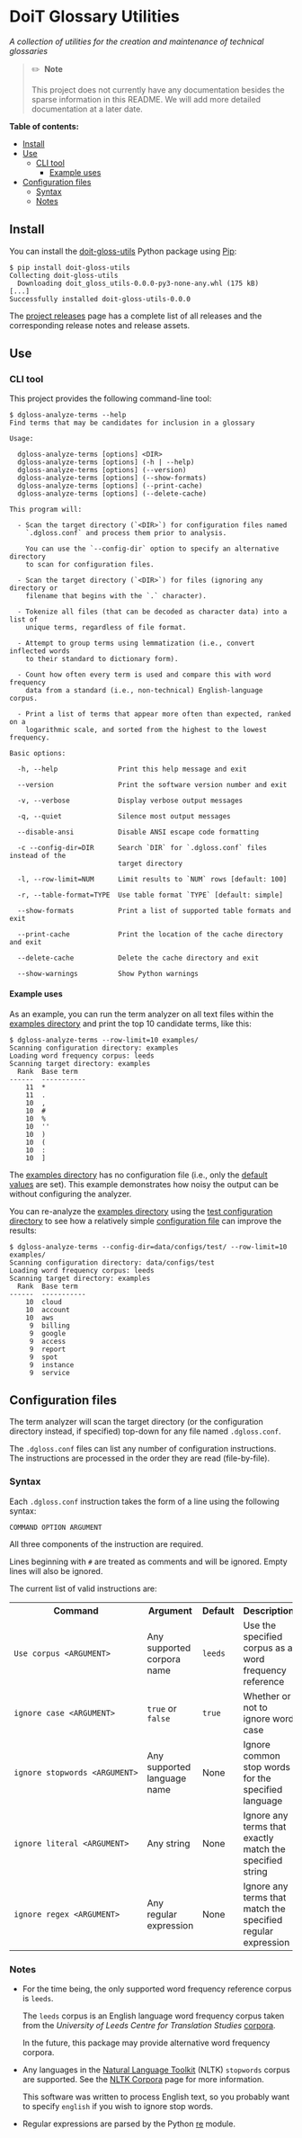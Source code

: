 # DoiT Glossary Utilities

*A collection of utilities for the creation and maintenance of technical
glossaries*

> :pencil2:&nbsp;&nbsp;**Note**
>
> This project does not currently have any documentation besides the sparse
> information in this README. We will add more detailed documentation at a
> later date.

**Table of contents:**

- [Install](#install)
- [Use](#use)
  - [CLI tool](#cli-tool)
    - [Example uses](#example-uses)
- [Configuration files](#configuration-files)
  - [Syntax](#syntax)
  - [Notes](#notes)

## Install

You can install the [doit-gloss-utils][pypi-project] Python package using
[Pip][pip]:

```console
$ pip install doit-gloss-utils
Collecting doit-gloss-utils
  Downloading doit_gloss_utils-0.0.0-py3-none-any.whl (175 kB)
[...]
Successfully installed doit-gloss-utils-0.0.0
```

The [project releases][releases] page has a complete list of all releases and
the corresponding release notes and release assets.

## Use

### CLI tool

This project provides the following command-line tool:

```console
$ dgloss-analyze-terms --help
Find terms that may be candidates for inclusion in a glossary

Usage:

  dgloss-analyze-terms [options] <DIR>
  dgloss-analyze-terms [options] (-h | --help)
  dgloss-analyze-terms [options] (--version)
  dgloss-analyze-terms [options] (--show-formats)
  dgloss-analyze-terms [options] (--print-cache)
  dgloss-analyze-terms [options] (--delete-cache)

This program will:

  - Scan the target directory (`<DIR>`) for configuration files named
    `.dgloss.conf` and process them prior to analysis.

    You can use the `--config-dir` option to specify an alternative directory
    to scan for configuration files.

  - Scan the target directory (`<DIR>`) for files (ignoring any directory or
    filename that begins with the `.` character).

  - Tokenize all files (that can be decoded as character data) into a list of
    unique terms, regardless of file format.

  - Attempt to group terms using lemmatization (i.e., convert inflected words
    to their standard to dictionary form).

  - Count how often every term is used and compare this with word frequency
    data from a standard (i.e., non-technical) English-language corpus.

  - Print a list of terms that appear more often than expected, ranked on a
    logarithmic scale, and sorted from the highest to the lowest frequency.

Basic options:

  -h, --help               Print this help message and exit

  --version                Print the software version number and exit

  -v, --verbose            Display verbose output messages

  -q, --quiet              Silence most output messages

  --disable-ansi           Disable ANSI escape code formatting

  -c --config-dir=DIR      Search `DIR` for `.dgloss.conf` files instead of the
                           target directory

  -l, --row-limit=NUM      Limit results to `NUM` rows [default: 100]

  -r, --table-format=TYPE  Use table format `TYPE` [default: simple]

  --show-formats           Print a list of supported table formats and exit

  --print-cache            Print the location of the cache directory and exit

  --delete-cache           Delete the cache directory and exit

  --show-warnings          Show Python warnings
```

#### Example uses

As an example, you can run the term analyzer on all text files within the
[examples directory][examples_dir] and print the top 10 candidate terms, like
this:

```console
$ dgloss-analyze-terms --row-limit=10 examples/
Scanning configuration directory: examples
Loading word frequency corpus: leeds
Scanning target directory: examples
  Rank  Base term
------  -----------
    11  *
    11  .
    10  ,
    10  #
    10  %
    10  ''
    10  )
    10  (
    10  :
    10  ]
```

The [examples directory][examples_dir] has no configuration file (i.e., only
the [default values](#syntax) are set). This example demonstrates how noisy the
output can be without configuring the analyzer.

You can re-analyze the [examples directory][examples_dir] using the [test
configuration directory][test_dir] to see how a relatively simple
[configuration file][config file] can improve the results:

```console
$ dgloss-analyze-terms --config-dir=data/configs/test/ --row-limit=10 examples/
Scanning configuration directory: data/configs/test
Loading word frequency corpus: leeds
Scanning target directory: examples
  Rank  Base term
------  -----------
    10  cloud
    10  account
    10  aws
     9  billing
     9  google
     9  access
     9  report
     9  spot
     9  instance
     9  service
```

## Configuration files

The term analyzer will scan the target directory (or the configuration
directory instead, if specified) top-down for any file named `.dgloss.conf`.

The `.dgloss.conf` files can list any number of configuration instructions. The
instructions are processed in the order they are read (file-by-file).

### Syntax

Each `.dgloss.conf` instruction takes the form of a line using the following
syntax:

```
COMMAND OPTION ARGUMENT
```

All three components of the instruction are required.

Lines beginning with `#` are treated as comments and will be ignored. Empty
lines will also be ignored.

The current list of valid instructions are:

<table>
  <tr>
    <th>Command</th>
    <th width="20%">Argument</th>
    <th>Default</th>
    <th>Description</th>
  </tr>
  <tr>
    <td><code>Use&nbsp;corpus&nbsp;&lt;ARGUMENT&gt;</code></td>
    <td>Any supported corpora name</td>
    <td><code>leeds</code></td>
    <td>Use the specified corpus as a word frequency reference</td>
  </tr>
  <tr>
    <td><code>ignore&nbsp;case&nbsp;&lt;ARGUMENT&gt;</code></td>
    <td><code>true</code> or <code>false</code></td>
    <td><code>true</code></td>
    <td>Whether or not to ignore word case</td>
  </tr>
  <tr>
    <td><code>ignore&nbsp;stopwords&nbsp;&lt;ARGUMENT&gt;</td>
    <td>Any supported language name</td>
    <td>None</td>
    <td>Ignore common stop words for the specified language</td>
  </tr>
  <tr>
    <td><code>ignore&nbsp;literal&nbsp;&lt;ARGUMENT&gt;</td>
    <td>Any string</td>
    <td>None</td>
    <td>Ignore any terms that exactly match the specified string</td>
  </tr>
  <tr>
    <td><code>ignore&nbsp;regex&nbsp;&lt;ARGUMENT&gt;</td>
    <td>Any regular expression</td>
    <td>None</td>
    <td>Ignore any terms that match the specified regular expression</td>
  </tr>
</table>

### Notes

- For the time being, the only supported word frequency reference corpus is
  `leeds`.

  The `leeds` corpus is an English language word frequency corpus taken from
  the _University of Leeds Centre for Translation Studies_
  [corpora][leeds_corpora].

  In the future, this package may provide alternative word frequency corpora.

- Any languages in the [Natural Language Toolkit][nltk] (NLTK) `stopwords`
  corpus are supported. See the [NLTK Corpora][nltk_corpora] page for more
  information.

  This software was written to process English text, so you probably want to
  specify `english` if you wish to ignore stop words.

- Regular expressions are parsed by the Python [re][re_module] module.

<!-- Link references go below this line, sorted ascending --->

[config file]: blob/main/data/configs/test/.dgloss.conf
[examples_dir]: tree/main/examples
[leeds_corpora]: http://corpus.leeds.ac.uk/list.html
[nltk_corpora]: http://www.nltk.org/nltk_data/
[nltk]: https://www.nltk.org/
[pip]: https://pip.pypa.io/en/stable/
[pypi-project]: https://pypi.org/project/doit-gloss-utils
[re_module]: https://docs.python.org/3/library/re.html
[releases]: https://github.com/doitintl/docops-gloss-utils/releases
[test_dir]: tree/main/data/configs/test
